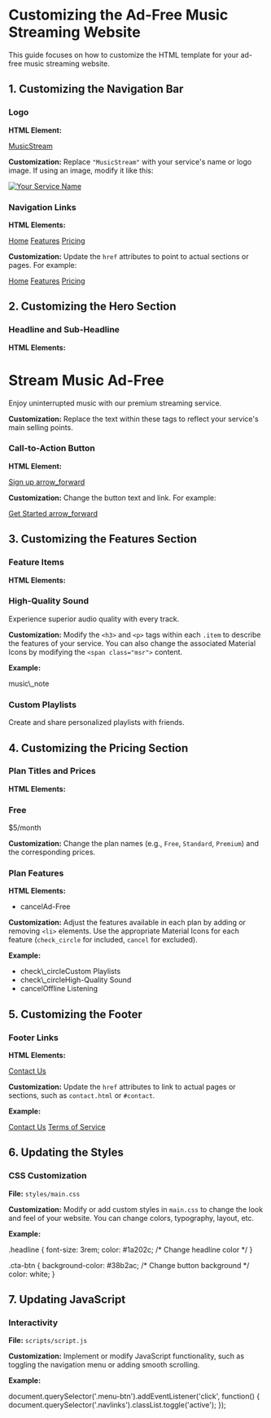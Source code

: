 Customizing the Ad-Free Music Streaming Website
===============================================

This guide focuses on how to customize the HTML template for your ad-free music streaming website.

1\. Customizing the Navigation Bar
----------------------------------

### Logo

**HTML Element:**

<a class="logo" href="#">MusicStream</a>

**Customization:** Replace `"MusicStream"` with your service's name or logo image. If using an image, modify it like this:

<a class="logo" href="#"><img src="path-to-your-logo.png" alt="Your Service Name"></a>

### Navigation Links

**HTML Elements:**

<a class="link" href="javascript:void(0)" data-target="home">Home</a>
<a class="link" href="javascript:void(0)" data-target="features">Features</a>
<a class="link" href="javascript:void(0)" data-target="pricing">Pricing</a>
            

**Customization:** Update the `href` attributes to point to actual sections or pages. For example:

<a class="link" href="#home">Home</a>
<a class="link" href="#features">Features</a>
<a class="link" href="#pricing">Pricing</a>
            

2\. Customizing the Hero Section
--------------------------------

### Headline and Sub-Headline

**HTML Elements:**

<h1 class="headline">Stream Music Ad-Free</h1>
<p class="sub-headline">Enjoy uninterrupted music with our premium streaming service.</p>
            

**Customization:** Replace the text within these tags to reflect your service's main selling points.

### Call-to-Action Button

**HTML Element:**

<a href="javascript:void(0)" class="cta-btn">Sign up <span class="msr">arrow\_forward</span></a>
            

**Customization:** Change the button text and link. For example:

<a href="#signup" class="cta-btn">Get Started <span class="msr">arrow\_forward</span></a>
            

3\. Customizing the Features Section
------------------------------------

### Feature Items

**HTML Elements:**

<h3 class="sub-title">High-Quality Sound</h3>
<p>Experience superior audio quality with every track.</p>
            

**Customization:** Modify the `<h3>` and `<p>` tags within each `.item` to describe the features of your service. You can also change the associated Material Icons by modifying the `<span class="msr">` content.

**Example:**

<div class="item">
    <span class="msr">music\_note</span>
    <h3 class="sub-title">Custom Playlists</h3>
    <p>Create and share personalized playlists with friends.</p>
</div>
            

4\. Customizing the Pricing Section
-----------------------------------

### Plan Titles and Prices

**HTML Elements:**

<h3 class="heading">Free</h3>
<p class="price">$5/month</p>
            

**Customization:** Change the plan names (e.g., `Free`, `Standard`, `Premium`) and the corresponding prices.

### Plan Features

**HTML Elements:**

<ul class="pricing\_features">
    <li><span class="msr cancel">cancel</span><span>Ad-Free</span></li>
</ul>
            

**Customization:** Adjust the features available in each plan by adding or removing `<li>` elements. Use the appropriate Material Icons for each feature (`check_circle` for included, `cancel` for excluded).

**Example:**

<ul class="pricing\_features">
    <li><span class="msr check\_circle">check\_circle</span><span>Custom Playlists</span></li>
    <li><span class="msr check\_circle">check\_circle</span><span>High-Quality Sound</span></li>
    <li><span class="msr cancel">cancel</span><span>Offline Listening</span></li>
</ul>
            

5\. Customizing the Footer
--------------------------

### Footer Links

**HTML Elements:**

<a href="javascript:void(0)" class="links">Contact Us</a>
            

**Customization:** Update the `href` attributes to link to actual pages or sections, such as `contact.html` or `#contact`.

**Example:**

<a href="contact.html" class="links">Contact Us</a>
<a href="terms.html" class="links">Terms of Service</a>
            

6\. Updating the Styles
-----------------------

### CSS Customization

**File:** `styles/main.css`

**Customization:** Modify or add custom styles in `main.css` to change the look and feel of your website. You can change colors, typography, layout, etc.

**Example:**

.headline {
    font-size: 3rem;
    color: #1a202c; /\* Change headline color \*/
}

.cta-btn {
    background-color: #38b2ac; /\* Change button background \*/
    color: white;
}
            

7\. Updating JavaScript
-----------------------

### Interactivity

**File:** `scripts/script.js`

**Customization:** Implement or modify JavaScript functionality, such as toggling the navigation menu or adding smooth scrolling.

**Example:**

document.querySelector('.menu-btn').addEventListener('click', function() {
    document.querySelector('.navlinks').classList.toggle('active');
});
